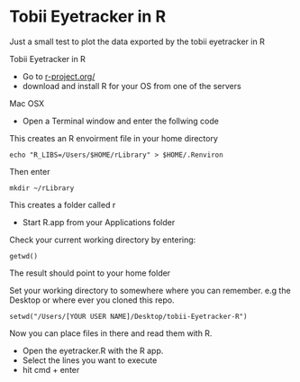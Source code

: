 Tobii Eyetracker in R
=====================

Just a small test to plot the data exported by the tobii eyetracker in R

Tobii Eyetracker in R  

- Go to [r-project.org/](http://www.r-project.org/)  
- download and install R for your OS from one of the servers  

Mac OSX  

- Open a Terminal window and enter the follwing code  

This creates an R envoirment file in your home directory  

    echo "R_LIBS=/Users/$HOME/rLibrary" > $HOME/.Renviron

Then enter  

    mkdir ~/rLibrary  

This creates a folder called r
- Start R.app from your Applications folder  

Check your current working directory by entering:  

    getwd()  

The result should point to your home folder  

Set your working directory to somewhere where you can remember. e.g the Desktop or where ever you cloned this repo.  

    setwd("/Users/[YOUR USER NAME]/Desktop/tobii-Eyetracker-R")  

Now you can place files in there and read them with R.  

- Open the eyetracker.R with the R app.  
- Select the lines you want to execute  
- hit cmd + enter  
